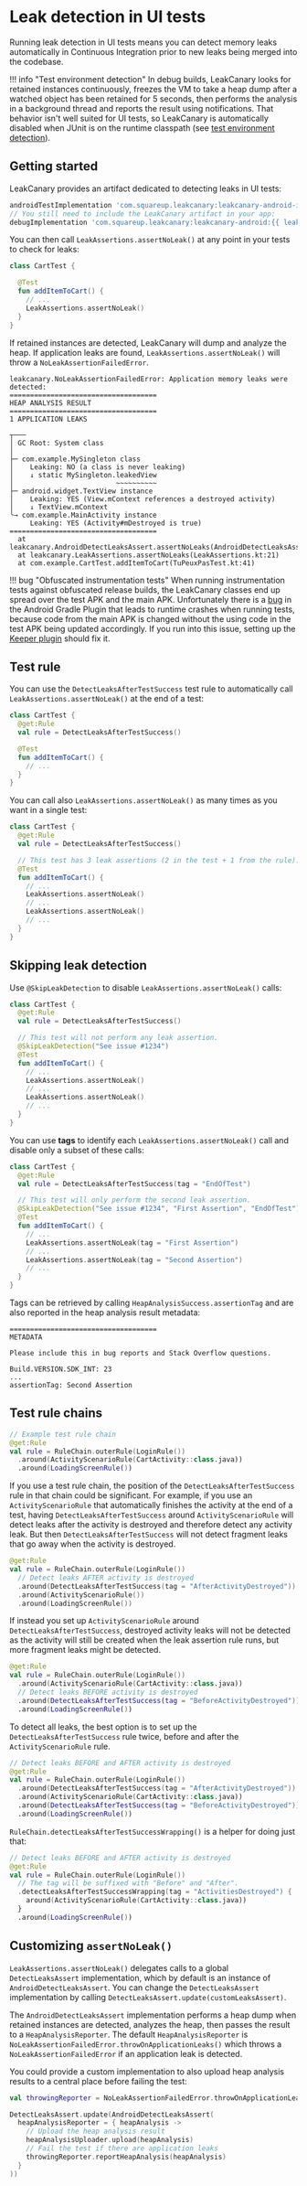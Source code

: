 # Leak detection in UI tests

Running leak detection in UI tests means you can detect memory leaks automatically in Continuous
Integration prior to new leaks being merged into the codebase.

!!! info "Test environment detection"
    In debug builds, LeakCanary looks for retained instances continuously, freezes the VM to take
    a heap dump after a watched object has been retained for 5 seconds, then performs the analysis
    in a background thread and reports the result using notifications. That behavior isn't well suited
    for UI tests, so LeakCanary is automatically disabled when JUnit is on the runtime classpath
    (see [test environment detection](recipes.md#leakcanary-test-environment-detection)).

## Getting started

LeakCanary provides an artifact dedicated to detecting leaks in UI tests:

```groovy
androidTestImplementation 'com.squareup.leakcanary:leakcanary-android-instrumentation:{{ leak_canary.release }}'
// You still need to include the LeakCanary artifact in your app:
debugImplementation 'com.squareup.leakcanary:leakcanary-android:{{ leak_canary.release }}'
```

You can then call `LeakAssertions.assertNoLeak()` at any point in your tests to check for leaks:

 ```kotlin
 class CartTest {

   @Test
   fun addItemToCart() {
     // ...
     LeakAssertions.assertNoLeak()
   }
 }
 ```

If retained instances are detected, LeakCanary will dump and analyze the heap. If application leaks
are found, `LeakAssertions.assertNoLeak()` will throw a `NoLeakAssertionFailedError`.

```
leakcanary.NoLeakAssertionFailedError: Application memory leaks were detected:
====================================
HEAP ANALYSIS RESULT
====================================
1 APPLICATION LEAKS

┬───
│ GC Root: System class
│
├─ com.example.MySingleton class
│    Leaking: NO (a class is never leaking)
│    ↓ static MySingleton.leakedView
│                         ~~~~~~~~~~
├─ android.widget.TextView instance
│    Leaking: YES (View.mContext references a destroyed activity)
│    ↓ TextView.mContext
╰→ com.example.MainActivity instance
     Leaking: YES (Activity#mDestroyed is true)
====================================
  at leakcanary.AndroidDetectLeaksAssert.assertNoLeaks(AndroidDetectLeaksAssert.kt:34)
  at leakcanary.LeakAssertions.assertNoLeaks(LeakAssertions.kt:21)
  at com.example.CartTest.addItemToCart(TuPeuxPasTest.kt:41)
```

!!! bug "Obfuscated instrumentation tests"
    When running instrumentation tests against obfuscated release builds, the LeakCanary classes end
    up spread over the test APK and the main APK. Unfortunately there is a
    [bug](https://issuetracker.google.com/issues/126429384) in the Android Gradle Plugin that leads
    to runtime crashes when running tests, because code from the main APK is changed without the
    using code in the test APK being updated accordingly. If you run into this issue, setting up the
    [Keeper plugin](https://slackhq.github.io/keeper/) should fix it.


## Test rule

 You can use the `DetectLeaksAfterTestSuccess` test rule to automatically call
 `LeakAssertions.assertNoLeak()` at the end of a test:

 ```kotlin
 class CartTest {
   @get:Rule
   val rule = DetectLeaksAfterTestSuccess()

   @Test
   fun addItemToCart() {
     // ...
   }
 }
 ```

 You can call also `LeakAssertions.assertNoLeak()` as many times as you want in a single test:

 ```kotlin
 class CartTest {
   @get:Rule
   val rule = DetectLeaksAfterTestSuccess()

   // This test has 3 leak assertions (2 in the test + 1 from the rule).
   @Test
   fun addItemToCart() {
     // ...
     LeakAssertions.assertNoLeak()
     // ...
     LeakAssertions.assertNoLeak()
     // ...
   }
 }
 ```

## Skipping leak detection

Use `@SkipLeakDetection` to disable `LeakAssertions.assertNoLeak()` calls:

 ```kotlin
 class CartTest {
   @get:Rule
   val rule = DetectLeaksAfterTestSuccess()

   // This test will not perform any leak assertion.
   @SkipLeakDetection("See issue #1234")
   @Test
   fun addItemToCart() {
     // ...
     LeakAssertions.assertNoLeak()
     // ...
     LeakAssertions.assertNoLeak()
     // ...
   }
 }
 ```

You can use **tags** to identify each `LeakAssertions.assertNoLeak()` call and disable only a subset of these calls:

 ```kotlin
 class CartTest {
   @get:Rule
   val rule = DetectLeaksAfterTestSuccess(tag = "EndOfTest")

   // This test will only perform the second leak assertion.
   @SkipLeakDetection("See issue #1234", "First Assertion", "EndOfTest")
   @Test
   fun addItemToCart() {
     // ...
     LeakAssertions.assertNoLeak(tag = "First Assertion")
     // ...
     LeakAssertions.assertNoLeak(tag = "Second Assertion")
     // ...
   }
 }
 ```

Tags can be retrieved by calling `HeapAnalysisSuccess.assertionTag` and are also reported in the
heap analysis result metadata:

```
====================================
METADATA

Please include this in bug reports and Stack Overflow questions.

Build.VERSION.SDK_INT: 23
...
assertionTag: Second Assertion
```

## Test rule chains

```kotlin
// Example test rule chain
@get:Rule
val rule = RuleChain.outerRule(LoginRule())
  .around(ActivityScenarioRule(CartActivity::class.java))
  .around(LoadingScreenRule())

```

If you use a test rule chain, the position of the `DetectLeaksAfterTestSuccess` rule in that chain
could be significant. For example, if you use an `ActivityScenarioRule` that automatically
finishes the activity at the end of a test, having `DetectLeaksAfterTestSuccess` around
`ActivityScenarioRule` will detect leaks after the activity is destroyed and therefore detect any
activity leak. But then  `DetectLeaksAfterTestSuccess` will not detect fragment leaks that go away
when the activity is destroyed.

```kotlin
@get:Rule
val rule = RuleChain.outerRule(LoginRule())
  // Detect leaks AFTER activity is destroyed
  .around(DetectLeaksAfterTestSuccess(tag = "AfterActivityDestroyed"))
  .around(ActivityScenarioRule())
  .around(LoadingScreenRule())
```

If instead you set up `ActivityScenarioRule` around `DetectLeaksAfterTestSuccess`, destroyed
activity leaks will not be detected as the activity will still be created when the leak assertion
rule runs, but more fragment leaks might be detected.

```kotlin
@get:Rule
val rule = RuleChain.outerRule(LoginRule())
  .around(ActivityScenarioRule(CartActivity::class.java))
  // Detect leaks BEFORE activity is destroyed
  .around(DetectLeaksAfterTestSuccess(tag = "BeforeActivityDestroyed"))
  .around(LoadingScreenRule())
```

To detect all leaks, the best option is to
set up the `DetectLeaksAfterTestSuccess` rule twice, before and after the `ActivityScenarioRule`
rule.

```kotlin
// Detect leaks BEFORE and AFTER activity is destroyed
@get:Rule
val rule = RuleChain.outerRule(LoginRule())
  .around(DetectLeaksAfterTestSuccess(tag = "AfterActivityDestroyed"))
  .around(ActivityScenarioRule(CartActivity::class.java))
  .around(DetectLeaksAfterTestSuccess(tag = "BeforeActivityDestroyed"))
  .around(LoadingScreenRule())
```

`RuleChain.detectLeaksAfterTestSuccessWrapping()` is a helper for doing just that:

```kotlin
// Detect leaks BEFORE and AFTER activity is destroyed
@get:Rule
val rule = RuleChain.outerRule(LoginRule())
  // The tag will be suffixed with "Before" and "After".
  .detectLeaksAfterTestSuccessWrapping(tag = "ActivitiesDestroyed") {
    around(ActivityScenarioRule(CartActivity::class.java))
  }
  .around(LoadingScreenRule())
```

## Customizing `assertNoLeak()`

`LeakAssertions.assertNoLeak()` delegates calls to a global `DetectLeaksAssert` implementation,
which by default is an instance of `AndroidDetectLeaksAssert`. You can change the
`DetectLeaksAssert` implementation by calling `DetectLeaksAssert.update(customLeaksAssert)`.

The `AndroidDetectLeaksAssert` implementation performs a heap dump when retained instances are
detected, analyzes the heap, then passes the result to a `HeapAnalysisReporter`. The default
`HeapAnalysisReporter` is `NoLeakAssertionFailedError.throwOnApplicationLeaks()` which throws a
`NoLeakAssertionFailedError` if an application leak is detected.

You could provide a custom implementation to also upload heap analysis results to a central place
before failing the test:
```kotlin
val throwingReporter = NoLeakAssertionFailedError.throwOnApplicationLeaks()

DetectLeaksAssert.update(AndroidDetectLeaksAssert(
  heapAnalysisReporter = { heapAnalysis ->
    // Upload the heap analysis result
    heapAnalysisUploader.upload(heapAnalysis)
    // Fail the test if there are application leaks
    throwingReporter.reportHeapAnalysis(heapAnalysis)
  }
))
```
